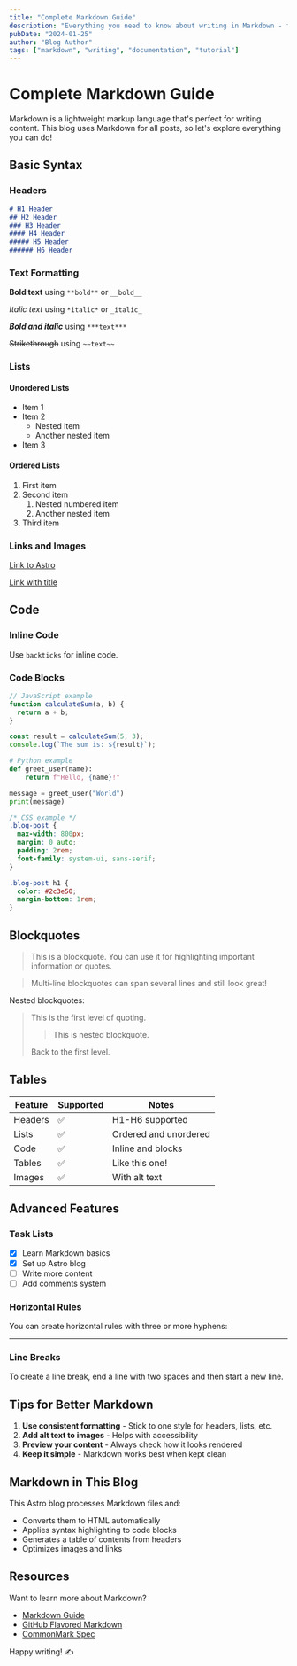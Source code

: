```yaml
---
title: "Complete Markdown Guide"
description: "Everything you need to know about writing in Markdown - from basic syntax to advanced features."
pubDate: "2024-01-25"
author: "Blog Author"
tags: ["markdown", "writing", "documentation", "tutorial"]
---
```


# Complete Markdown Guide

Markdown is a lightweight markup language that's perfect for writing content. This blog uses Markdown for all posts, so let's explore everything you can do!

## Basic Syntax

### Headers

```markdown
# H1 Header
## H2 Header
### H3 Header
#### H4 Header
##### H5 Header
###### H6 Header
```

### Text Formatting

**Bold text** using `**bold**` or `__bold__`

*Italic text* using `*italic*` or `_italic_`

***Bold and italic*** using `***text***`

~~Strikethrough~~ using `~~text~~`

### Lists

#### Unordered Lists

- Item 1
- Item 2
  - Nested item
  - Another nested item
- Item 3

#### Ordered Lists

1. First item
2. Second item
   1. Nested numbered item
   2. Another nested item
3. Third item

### Links and Images

[Link to Astro](https://astro.build)

[Link with title](https://astro.build "Astro - Build fast websites")

## Code

### Inline Code

Use `backticks` for inline code.

### Code Blocks

```javascript
// JavaScript example
function calculateSum(a, b) {
  return a + b;
}

const result = calculateSum(5, 3);
console.log(`The sum is: ${result}`);
```

```python
# Python example
def greet_user(name):
    return f"Hello, {name}!"

message = greet_user("World")
print(message)
```

```css
/* CSS example */
.blog-post {
  max-width: 800px;
  margin: 0 auto;
  padding: 2rem;
  font-family: system-ui, sans-serif;
}

.blog-post h1 {
  color: #2c3e50;
  margin-bottom: 1rem;
}
```

## Blockquotes

> This is a blockquote. You can use it for highlighting important information or quotes.

> Multi-line blockquotes
> can span several lines
> and still look great!

Nested blockquotes:

> This is the first level of quoting.
>
> > This is nested blockquote.
>
> Back to the first level.

## Tables

| Feature | Supported | Notes |
|---------|-----------|--------|
| Headers | ✅ | H1-H6 supported |
| Lists | ✅ | Ordered and unordered |
| Code | ✅ | Inline and blocks |
| Tables | ✅ | Like this one! |
| Images | ✅ | With alt text |

## Advanced Features

### Task Lists

- [x] Learn Markdown basics
- [x] Set up Astro blog
- [ ] Write more content
- [ ] Add comments system

### Horizontal Rules

You can create horizontal rules with three or more hyphens:

---

### Line Breaks

To create a line break, end a line with two spaces
and then start a new line.

## Tips for Better Markdown

1. **Use consistent formatting** - Stick to one style for headers, lists, etc.
2. **Add alt text to images** - Helps with accessibility
3. **Preview your content** - Always check how it looks rendered
4. **Keep it simple** - Markdown works best when kept clean

## Markdown in This Blog

This Astro blog processes Markdown files and:

- Converts them to HTML automatically
- Applies syntax highlighting to code blocks
- Generates a table of contents from headers
- Optimizes images and links

## Resources

Want to learn more about Markdown?

- [Markdown Guide](https://www.markdownguide.org/)
- [GitHub Flavored Markdown](https://github.github.com/gfm/)
- [CommonMark Spec](https://commonmark.org/)

Happy writing! ✍️